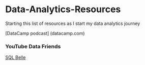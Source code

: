 # Data-Analytics-Resources
Starting this list of resources as I start my data analytics journey

[DataCamp podcast] (datacamp.com)

### YouTube Data Friends
[SQL Belle](https://www.youtube.com/@sqlbelle)
